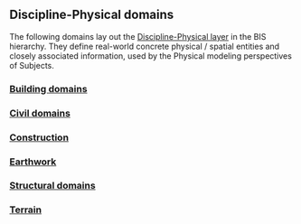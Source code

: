## Discipline-Physical domains

The following domains lay out the [Discipline-Physical layer](../fundamentals/intro/bis-organization.md) in the BIS hierarchy. They define real-world concrete physical / spatial entities and closely associated information, used by the Physical modeling perspectives of Subjects.

### [Building domains](./discipline-physical-domains/building-domains.md)

### [Civil domains](./discipline-physical-domains/civil-domains.md)

### [Construction](./Construction.ecschema.md)

### [Earthwork](./Earthwork.ecschema.md)

### [Structural domains](./discipline-physical-domains/structural-domains.md)

### [Terrain](./Terrain.ecschema.md)
